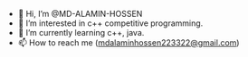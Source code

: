 - 👋 Hi, I’m @MD-ALAMIN-HOSSEN
- 👀 I’m interested in c++ competitive programming.
- 🌱 I’m currently learning c++, java.
- 📫 How to reach me (mdalaminhossen223322@gmail.com)

<!---
MD-ALAMIN-HOSSEN/MD-ALAMIN-HOSSEN is a ✨ special ✨ repository because its `README.md` (this file) appears on your GitHub profile.
You can click the Preview link to take a look at your changes.
--->
